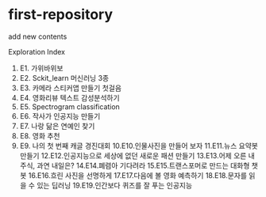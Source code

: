 # first-repository
add new contents


Exploration Index

1. E1. 가위바위보
2. E2. Sckit_learn 머신러닝 3종
3. E3. 카메라 스티커앱 만들기 첫걸음
4. E4. 영화리뷰 텍스트 감성분석하기
5. E5. Spectrogram classification 
6. E6. 작사가 인공지능 만들기
7. E7. 나랑 닮은 연예인 찾기
8. E8. 영화 추천
9. E9. 나의 첫 번째 캐글 경진대회
10.E10.인물사진을 만들어 보자
11.E11.뉴스 요약봇 만들기
12.E12.인공지능으로 세상에 없던 새로운 패션 만들기
13.E13.어제 오른 내 주식, 과연 내일은?
14.E14.폐렴아 기다려라
15.E15.트랜스포머로 만드는 대화형 챗봇
16.E16.흐린 사진을 선명하게
17.E17.다음에 볼 영화 예측하기
18.E18.문자를 읽을 수 있는 딥러닝
19.E19.인간보다 퀴즈를 잘 푸는 인공지능
